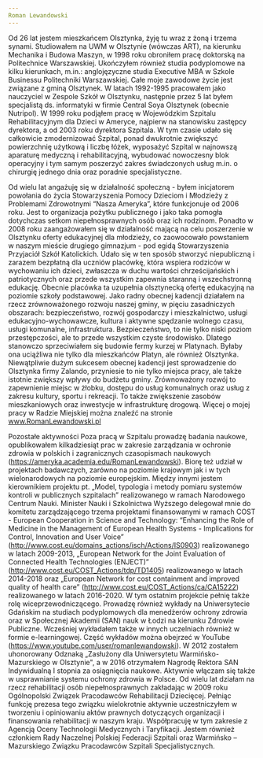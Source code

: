 ```yaml
---
Roman Lewandowski
---
```


Od 26 lat jestem mieszkańcem Olsztynka, żyję tu wraz z żoną i trzema synami. Studiowałem na UWM w Olsztynie (wówczas ART), na kierunku Mechanika i Budowa Maszyn, w 1998 roku obroniłem pracę doktorską na Politechnice Warszawskiej. Ukończyłem również studia podyplomowe na kilku kierunkach, m.in.: anglojęzyczne studia Executive MBA w Szkole Businessu Politechniki Warszawskiej.
Całe moje zawodowe życie jest związane z gminą Olsztynek. W latach 1992-1995 pracowałem jako nauczyciel w Zespole Szkół w Olsztynku, następnie przez 5 lat byłem specjalistą ds. informatyki w firmie Central Soya Olsztynek (obecnie Nutripol). W 1999 roku podjąłem pracę w Wojewódzkim Szpitalu Rehabilitacyjnym dla Dzieci w Ameryce, najpierw na stanowisku zastępcy dyrektora, a od 2003 roku dyrektora Szpitala. W tym czasie udało się całkowicie zmodernizować Szpital, ponad dwukrotnie zwiększyć powierzchnię użytkową i liczbę łóżek, wyposażyć Szpital w najnowszą aparaturę medyczną i rehabilitacyjną, wybudować nowoczesny blok operacyjny i tym samym poszerzyć zakres świadczonych usług m.in. o chirurgię jednego dnia oraz poradnie specjalistyczne.

Od wielu lat angażuję się w działalność społeczną - byłem inicjatorem powołania do życia Stowarzyszenia Pomocy Dzieciom i Młodzieży z Problemami Zdrowotnymi “Nasza Ameryka”, które funkcjonuje od 2006 roku. Jest to organizacja pożytku publicznego i jako taka pomogła dotychczas setkom niepełnosprawnych osób oraz ich rodzinom. Ponadto w 2008 roku zaangażowałem się w działalność  mającą na celu  poszerzenie w Olsztynku oferty edukacyjnej dla młodzieży, co zaowocowało  powstaniem w naszym mieście drugiego gimnazjum - pod egidą Stowarzyszenia Przyjaciół Szkół Katolickich. Udało się w ten sposób stworzyć niepubliczną i zarazem bezpłatną dla uczniów placówkę, która wspiera rodziców w wychowaniu ich dzieci, zwłaszcza w duchu wartości chrześcijańskich i patriotycznych oraz przede wszystkim zapewnia staranną i wszechstronną edukację. Obecnie placówka ta uzupełnia olsztynecką ofertę edukacyjną na poziomie szkoły podstawowej.
Jako radny obecnej kadencji działałem na rzecz zrównoważonego rozwoju naszej gminy, w pięciu zasadniczych obszarach: bezpieczeństwo, rozwój gospodarczy i mieszkalnictwo, usługi edukacyjno-wychowawcze, kultura i aktywne spędzanie wolnego czasu, usługi komunalne, infrastruktura.
Bezpieczeństwo, to nie tylko niski poziom przestępczości, ale to przede wszystkim czyste środowisko. Dlatego stanowczo sprzeciwiałem się budowie fermy kurzej w Platynach. Byłaby ona uciążliwa nie tylko dla mieszkańców Platyn, ale również Olsztynka. Niewątpliwie dużym sukcesem obecnej kadencji jest sprowadzenie do Olsztynka firmy Zalando, przyniesie to nie tylko miejsca pracy, ale także istotnie zwiększy wpływy do budżetu gminy. Zrównoważony rozwój to zapewnienie miejsc w żłobku, dostępu do usług komunalnych oraz usług z zakresu kultury, sportu i rekreacji. To także zwiększenie zasobów mieszkaniowych oraz inwestycje w infrastrukturę drogową. Więcej o mojej pracy w Radzie Miejskiej można znaleźć na stronie www.RomanLewandowski.pl 

Pozostałe aktywności
Poza pracą w Szpitalu prowadzę badania naukowe, opublikowałem kilkadziesiąt prac w zakresie zarządzania w ochronie zdrowia w polskich i zagranicznych czasopismach naukowych (https://ameryka.academia.edu/RomanLewandowski). Biorę też udział w projektach badawczych, zarówno na poziomie krajowym jak i w tych wielonarodowych na poziomie europejskim. Między innymi jestem kierownikiem projektu pt. „Model, typologia i metody pomiaru systemów kontroli w publicznych szpitalach” realizowanego w ramach Narodowego Centrum Nauki. Minister Nauki i Szkolnictwa Wyższego delegował mnie do komitetu zarządzającego trzema projektami finansowanymi w ramach COST - European Cooperation in Science and Technology: “Enhancing the Role of Medicine in the Management of European Health Systems - Implications for Control, Innovation and User Voice” (http://www.cost.eu/domains_actions/isch/Actions/IS0903) realizowanego w latach 2009-2013, „European Network for the Joint Evaluation of Connected Health Technologies (ENJECT)” (http://www.cost.eu/COST_Actions/tdp/TD1405) realizowanego w latach 2014-2018 oraz „European Network for cost containment and improved quality of health care” (http://www.cost.eu/COST_Actions/ca/CA15222) realizowanego w latach 2016-2020. W tym ostatnim projekcie pełnię także rolę wiceprzewodniczącego.
Prowadzę również wykłady na Uniwersytecie Gdańskim na studiach podyplomowych dla menedżerów ochrony zdrowia oraz w Społecznej Akademii (SAN) nauk w Łodzi na kierunku Zdrowie Publiczne. Wcześniej wykładałem także w innych uczelniach również w formie e-learningowej. Część wykładów można obejrzeć w YouTube (https://www.youtube.com/user/romanlewandowski). W 2012 zostałem uhonorowany Odznaką „Zasłużony dla Uniwersytetu Warmińsko-Mazurskiego w Olsztynie", a w 2016 otrzymałem Nagrodę Rektora SAN Indywidualną I stopnia za osiągnięcia naukowe.
Aktywnie włączam się także w usprawnianie systemu ochrony zdrowia w Polsce. Od wielu lat  działam na rzecz rehabilitacji osób niepełnosprawnych zakładając w 2009 roku Ogólnopolski Związek Pracodawców Rehabilitacji Dziecięcej. Pełniąc funkcję prezesa tego związku wielokrotnie aktywnie uczestniczyłem w tworzeniu i opiniowaniu aktów prawnych dotyczących organizacji i finansowania rehabilitacji w naszym kraju. Współpracuję w tym zakresie z Agencją Oceny Technologii Medycznych i Taryfikacji. Jestem również członkiem Rady Naczelnej Polskiej Federacji Szpitali oraz Warmińsko – Mazurskiego Związku Pracodawców  Szpitali  Specjalistycznych.
